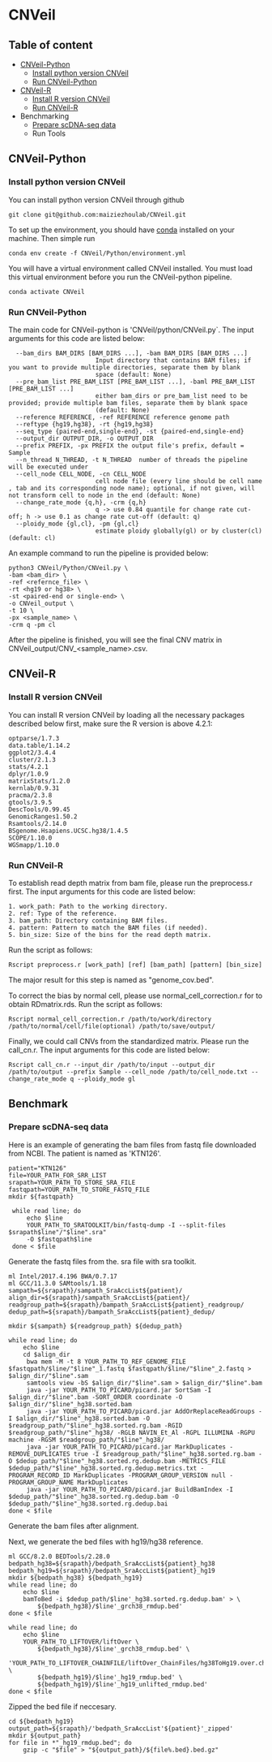 # CNVeil

## Table of content
- [CNVeil-Python](#CNVeil-Python)
  - [Install python version CNVeil](#install-python-version-cnveil)
  - [Run CNVeil-Python](#Run-CNVeil-Python)
- [CNVeil-R](#CNVeil-R)
  - [Install R version CNVeil](#install-R-version-cnveil)
  - [Run CNVeil-R](#Run-CNVeil-R)
- Benchmarking
  - [Prepare scDNA-seq data](#prepare-scDNA-seq-data)
  - Run Tools

## CNVeil-Python
### Install python version CNVeil

You can install python version CNVeil through github
```
git clone git@github.com:maiziezhoulab/CNVeil.git
```
To set up the environment, you should have [conda](https://conda.io/projects/conda/en/latest/user-guide/install/index.html) installed on your machine. Then simple run
```
conda env create -f CNVeil/Python/environment.yml
```
You will have a virtual environment called CNVeil installed. You must load this virtual environment before you run the CNVeil-python pipeline.
```
conda activate CNVeil
```

### Run CNVeil-Python

The main code for CNVeil-python is 'CNVeil/python/CNVeil.py`. The input arguments for this code are listed below:

```
  --bam_dirs BAM_DIRS [BAM_DIRS ...], -bam BAM_DIRS [BAM_DIRS ...]
                        Input directory that contains BAM files; if you want to provide multiple directories, separate them by blank
                        space (default: None)
  --pre_bam_list PRE_BAM_LIST [PRE_BAM_LIST ...], -baml PRE_BAM_LIST [PRE_BAM_LIST ...]
                        either bam_dirs or pre_bam_list need to be provided; provide multiple bam files, separate them by blank space
                        (default: None)
  --reference REFERENCE, -ref REFERENCE reference genome path
  --reftype {hg19,hg38}, -rt {hg19,hg38}
  --seq_type {paired-end,single-end}, -st {paired-end,single-end}
  --output_dir OUTPUT_DIR, -o OUTPUT_DIR
  --prefix PREFIX, -px PREFIX the output file's prefix, default = Sample
  --n_thread N_THREAD, -t N_THREAD  number of threads the pipeline will be executed under
  --cell_node CELL_NODE, -cn CELL_NODE
                        cell node file (every line should be cell name , tab and its corresponding node name); optional, if not given, will not transform cell to node in the end (default: None)
  --change_rate_mode {q,h}, -crm {q,h}
                        q -> use 0.84 quantile for change rate cut-off; h -> use 0.1 as change rate cut-off (default: q)
  --ploidy_mode {gl,cl}, -pm {gl,cl}
                        estimate ploidy globally(gl) or by cluster(cl) (default: cl)

```

An example command to run the pipeline is provided below:

```
python3 CNVeil/Python/CNVeil.py \
-bam <bam_dir> \
-ref <refernce_file> \
-rt <hg19 or hg38> \
-st <paired-end or single-end> \
-o CNVeil_output \
-t 10 \
-px <sample_name> \
-crm q -pm cl
```
After the pipeline is finished, you will see the final CNV matrix in CNVeil_output/CNV_<sample_name>.csv.

## CNVeil-R
### Install R version CNVeil

You can install R version CNVeil by loading all the necessary packages described below first, make sure the R version is above 4.2.1:
```
optparse/1.7.3
data.table/1.14.2
ggplot2/3.4.4
cluster/2.1.3
stats/4.2.1
dplyr/1.0.9
matrixStats/1.2.0
kernlab/0.9.31
pracma/2.3.8
gtools/3.9.5
DescTools/0.99.45
GenomicRanges1.50.2
Rsamtools/2.14.0
BSgenome.Hsapiens.UCSC.hg38/1.4.5
SCOPE/1.10.0
WGSmapp/1.10.0
```
### Run CNVeil-R

To establish read depth matrix from bam file, please run the preprocess.r first. The input arguments for this code are listed below:

```
1. work_path: Path to the working directory.
2. ref: Type of the reference.
3. bam_path: Directory containing BAM files.
4. pattern: Pattern to match the BAM files (if needed).
5. bin_size: Size of the bins for the read depth matrix.
```
Run the script as follows:
```
Rscript preprocess.r [work_path] [ref] [bam_path] [pattern] [bin_size] 
```
The major result for this step is named as "genome_cov.bed". 

To correct the bias by normal cell, please use normal_cell_correction.r for to obtain RDmatrix.rds. 
Run the script as follows:
```
Rscript normal_cell_correction.r /path/to/work/directory /path/to/normal/cell/file(optional) /path/to/save/output/
```

Finally, we could call CNVs from the standardized matrix. Please run the call_cn.r. The input arguments for this code are listed below:

```
Rscript call_cn.r --input_dir /path/to/input --output_dir /path/to/output --prefix Sample --cell_node /path/to/cell_node.txt --change_rate_mode q --ploidy_mode gl
```
## Benchmark
### Prepare scDNA-seq data

Here is an example of generating the bam files from fastq file downloaded from NCBI. The patient is named as 'KTN126'.

```
patient="KTN126"
file=YOUR_PATH_FOR_SRR_LIST
srapath=YOUR_PATH_TO_STORE_SRA_FILE
fastqpath=YOUR_PATH_TO_STORE_FASTQ_FILE
mkdir ${fastqpath}

 while read line; do
     echo $line
     YOUR_PATH_TO_SRATOOLKIT/bin/fastq-dump -I --split-files $srapath$line"/"$line".sra" 
     -O $fastqpath$line
 done < $file
```
Generate the fastq files from the. sra file with sra toolkit.  
```
ml Intel/2017.4.196 BWA/0.7.17
ml GCC/11.3.0 SAMtools/1.18
sampath=${srapath}/sampath_SraAccList${patient}/
align_dir=${srapath}/sampath_SraAccList${patient}/
readgroup_path=${srapath}/bampath_SraAccList${patient}_readgroup/
dedup_path=${srapath}/bampath_SraAccList${patient}_dedup/

mkdir ${sampath} ${readgroup_path} ${dedup_path}
 
while read line; do
    echo $line
    cd $align_dir 
     bwa mem -M -t 8 YOUR_PATH_TO_REF_GENOME_FILE $fastqpath/$line/"$line"_1.fastq $fastqpath/$line/"$line"_2.fastq > $align_dir/"$line".sam
     samtools view -bS $align_dir/"$line".sam > $align_dir/"$line".bam 
     java -jar YOUR_PATH_TO_PICARD/picard.jar SortSam -I $align_dir/"$line".bam -SORT_ORDER coordinate -O $align_dir/"$line"_hg38.sorted.bam 
     java -jar YOUR_PATH_TO_PICARD/picard.jar AddOrReplaceReadGroups -I $align_dir/"$line"_hg38.sorted.bam -O $readgroup_path/"$line"_hg38.sorted.rg.bam -RGID $readgroup_path/"$line"_hg38/ -RGLB NAVIN_Et_Al -RGPL ILLUMINA -RGPU machine -RGSM $readgroup_path/"$line"_hg38/
     java -jar YOUR_PATH_TO_PICARD/picard.jar MarkDuplicates -REMOVE_DUPLICATES true -I $readgroup_path/"$line"_hg38.sorted.rg.bam -O $dedup_path/"$line"_hg38.sorted.rg.dedup.bam -METRICS_FILE $dedup_path/"$line"_hg38.sorted.rg.dedup.metrics.txt -PROGRAM_RECORD_ID MarkDuplicates -PROGRAM_GROUP_VERSION null -PROGRAM_GROUP_NAME MarkDuplicates
     java -jar YOUR_PATH_TO_PICARD/picard.jar BuildBamIndex -I $dedup_path/"$line"_hg38.sorted.rg.dedup.bam -O $dedup_path/"$line"_hg38.sorted.rg.dedup.bai
done < $file
```
Generate the bam files after alignment.

Next, we generate the bed files with hg19/hg38 reference.
```
ml GCC/8.2.0 BEDTools/2.28.0
bedpath_hg38=${srapath}/bedpath_SraAccList${patient}_hg38
bedpath_hg19=${srapath}/bedpath_SraAccList${patient}_hg19
mkdir ${bedpath_hg38} ${bedpath_hg19}
while read line; do
    echo $line
    bamToBed -i $dedup_path/$line'_hg38.sorted.rg.dedup.bam' > \
        ${bedpath_hg38}/$line'_grch38_rmdup.bed'
done < $file

while read line; do
    echo $line
    YOUR_PATH_TO_LIFTOVER/liftOver \
        ${bedpath_hg38}/$line'_grch38_rmdup.bed' \
        'YOUR_PATH_TO_LIFTOVER_CHAINFILE/liftOver_ChainFiles/hg38ToHg19.over.chain' \
        ${bedpath_hg19}/$line'_hg19_rmdup.bed' \
        ${bedpath_hg19}/$line'_hg19_unlifted_rmdup.bed'
done < $file
```
Zipped the bed file if neccesary.
```
cd ${bedpath_hg19}
output_path=${srapath}/'bedpath_SraAccList'${patient}'_zipped'
mkdir ${output_path}
for file in *"_hg19_rmdup.bed"; do
    gzip -c "$file" > "${output_path}/${file%.bed}.bed.gz"
```
